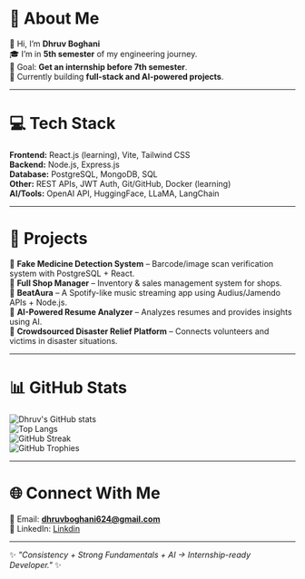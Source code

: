 # 💫 About Me
👋 Hi, I’m **Dhruv Boghani**  
🎓 I’m in **5th semester** of my engineering journey.  
🎯 Goal: **Get an internship before 7th semester**.  
🔭 Currently building **full-stack and AI-powered projects**.  

---

# 💻 Tech Stack  
**Frontend:** React.js (learning), Vite, Tailwind CSS  
**Backend:** Node.js, Express.js  
**Database:** PostgreSQL, MongoDB, SQL  
**Other:** REST APIs, JWT Auth, Git/GitHub, Docker (learning)  
**AI/Tools:** OpenAI API, HuggingFace, LLaMA, LangChain  

---

# 🚀 Projects  
🔹 **Fake Medicine Detection System** – Barcode/image scan verification system with PostgreSQL + React.  
🔹 **Full Shop Manager** – Inventory & sales management system for shops.  
🔹 **BeatAura** – A Spotify-like music streaming app using Audius/Jamendo APIs + Node.js.  
🔹 **AI-Powered Resume Analyzer** – Analyzes resumes and provides insights using AI.  
🔹 **Crowdsourced Disaster Relief Platform** – Connects volunteers and victims in disaster situations.  

---

# 📊 GitHub Stats  
![Dhruv's GitHub stats](https://github-readme-stats.vercel.app/api?username=dhruvboghani&show_icons=true&theme=tokyonight)  
![Top Langs](https://github-readme-stats.vercel.app/api/top-langs/?username=dhruvboghani&layout=compact&theme=tokyonight)  
![GitHub Streak](https://github-readme-streak-stats.herokuapp.com/?user=dhruvboghani&theme=tokyonight)  
![GitHub Trophies](https://github-profile-trophy.vercel.app/?username=dhruvboghani&theme=tokyonight&no-frame=true&row=1&column=6)  

---

# 🌐 Connect With Me  
📩 Email: **dhruvboghani624@gmail.com**  
💼 LinkedIn: [Linkdin](www.linkedin.com/in/dhruv-boghani-b795a133a)  

---

✨ _"Consistency + Strong Fundamentals + AI → Internship-ready Developer."_ ✨  
